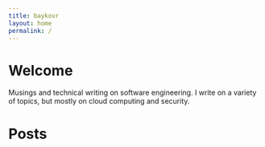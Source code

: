 ```yaml
---
title: baykovr 
layout: home
permalink: /
---
```

# Welcome
Musings and technical writing on software engineering. I write on a variety of topics, but mostly on cloud computing
and security.

# Posts
